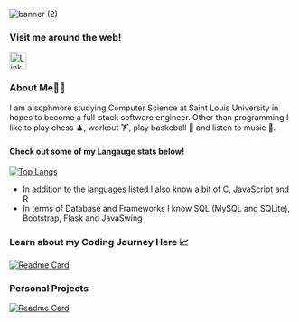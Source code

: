 ![banner (2)](https://user-images.githubusercontent.com/106714511/226019974-c199d769-8b30-494e-85ca-21b555962c58.png)
### Visit me around the web!
<a href="https://www.linkedin.com/in/colin-seper-2bb92a235/" target="blank">
  <img src="https://play-lh.googleusercontent.com/kMofEFLjobZy_bCuaiDogzBcUT-dz3BBbOrIEjJ-hqOabjK8ieuevGe6wlTD15QzOqw" alt="Linkedln" width = "30px">
</a>

### About Me👨‍💻
I am a sophmore studying Computer Science at Saint Louis University in hopes to become a full-stack software engineer. Other than programming I like to play chess ♟️, workout 🏋️, play baskeball 🏀 and listen to music 🎼. 

#### Check out some of my Langauge stats below!
[![Top Langs](https://github-readme-stats.vercel.app/api/top-langs/?username=colinseper&layout=compact)](https://github.com/colinseper/github-readme-stats)
- In addition to the languages listed I also know a bit of C, JavaScript and R
- In terms of Database and Frameworks I know SQL (MySQL and SQLite), Bootstrap, Flask and JavaSwing

### Learn about my Coding Journey Here 📈
[![Readme Card](https://github-readme-stats.vercel.app/api/pin/?username=colinseper&repo=CodingJourney)](https://github.com/colinseper/CodingJourney)

### Personal Projects
[![Readme Card](https://github-readme-stats.vercel.app/api/pin/?username=colinseper&repo=Quizzer)](https://github.com/colinseper/Quizzer)
